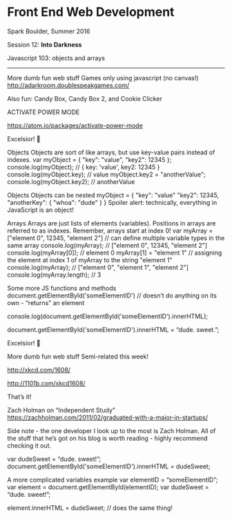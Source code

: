 # Front End Web Development

Spark Boulder, Summer 2016

Session 12: **Into Darkness**

Javascript 103: objects and arrays

----

More dumb fun web stuff
Games only using javascript (no canvas!)
http://adarkroom.doublespeakgames.com/

Also fun: Candy Box, Candy Box 2, and Cookie Clicker



ACTIVATE POWER MODE

https://atom.io/packages/activate-power-mode

Excelsior! 🚀

<!-- When you fix a bug in production: <https://twitter.com/JonathanDeMoor/status/676027065171316737> --> <!-- # More Dumb Fun Web Dev Stuff Parallax <http://www.firewatchgame.com/> -->







Objects
Objects are sort of like arrays, but use key-value pairs instead of indexes.
var myObject = {
	"key": "value",
	"key2": 12345
};
console.log(myObject); 		// { key: 'value', key2: 12345 }
console.log(myObject.key); 	// value
myObject.key2 = "anotherValue";
console.log(myObject.key2);	// anotherValue

Objects
Objects can be nested
myObject = {
	"key": "value"
	"key2": 12345,
	"anotherKey": {
		"whoa": "dude"
	}
}
Spoiler alert: technically, everything in JavaScript is an object!



Arrays
Arrays are just lists of elements (variables). Positions in arrays are referred to as indexes. Remember, arrays start at index 0!
var myArray = ["element 0", 12345, "element 2"] // can define multiple variable types in the same array
console.log(myArray); 					// ["element 0", 12345, "element 2"]
console.log(myArray[0]); 				// element 0
myArray[1] = "element 1"				// assigning the element at index 1 of myArray to the string "element 1"
console.log(myArray); 					// ["element 0", "element 1", "element 2"]
console.log(myArray.length); 				// 3





Some more JS functions and methods
document.getElementById('someElementID')
// doesn’t do anything on its own - “returns” an element

console.log(document.getElementById('someElementID').innerHTML);

document.getElementById('someElementID').innerHTML = “dude. sweet.”;



Excelsior! 🚀

More dumb fun web stuff
Semi-related this week!

http://xkcd.com/1608/


http://1101b.com/xkcd1608/


That’s it!

Zach Holman on “Independent Study”
https://zachholman.com/2011/02/graduated-with-a-major-in-startups/

Side note - the one developer I look up to the most is Zach Holman.
All of the stuff that he’s got on his blog is worth reading - highly recommend checking it out.


var dudeSweet = “dude. sweet!”;
document.getElementById('someElementID').innerHTML = dudeSweet;

A more complicated variables example
var elementID = “someElementID”;
var element = document.getElementById(elementID);
var dudeSweet = “dude. sweet!”;

element.innerHTML = dudeSweet;
// does the same thing!
